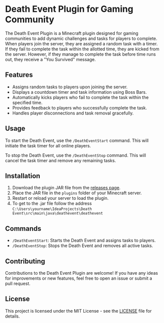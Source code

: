 # Death Event Plugin for Gaming Community

The Death Event Plugin is a Minecraft plugin designed for gaming communities to add dynamic challenges and tasks for players to complete. When players join the server, they are assigned a random task with a timer. If they fail to complete the task within the allotted time, they are kicked from the server. However, if they manage to complete the task before time runs out, they receive a "You Survived" message.

## Features

- Assigns random tasks to players upon joining the server.
- Displays a countdown timer and task information using Boss Bars.
- Automatically kicks players who fail to complete the task within the specified time.
- Provides feedback to players who successfully complete the task.
- Handles player disconnections and task removal gracefully.

## Usage

To start the Death Event, use the `/DeathEventStart` command. This will initiate the task timer for all online players.

To stop the Death Event, use the `/DeathEventStop` command. This will cancel the task timer and remove any remaining tasks.

## Installation

1. Download the plugin JAR file from the [releases page](https://github.com/ChickenWithACrown/Death-Event-Plugin-Gaming-Community-/releases).
2. Place the JAR file in the `plugins` folder of your Minecraft server.
3. Restart or reload your server to load the plugin.
4. To get to the .jar file follow the address `C:\Users\yourname\IdeaProjects\Death Event\src\main\java\deathevent\deathevent`
## Commands

- `/DeathEventStart`: Starts the Death Event and assigns tasks to players.
- `/DeathEventStop`: Stops the Death Event and removes all active tasks.

## Contributing

Contributions to the Death Event Plugin are welcome! If you have any ideas for improvements or new features, feel free to open an issue or submit a pull request.

## License

This project is licensed under the MIT License - see the [LICENSE](https://github.com/ChickenWithACrown/Death-Event-Plugin-Gaming-Community-/blob/main/license) file for details.
